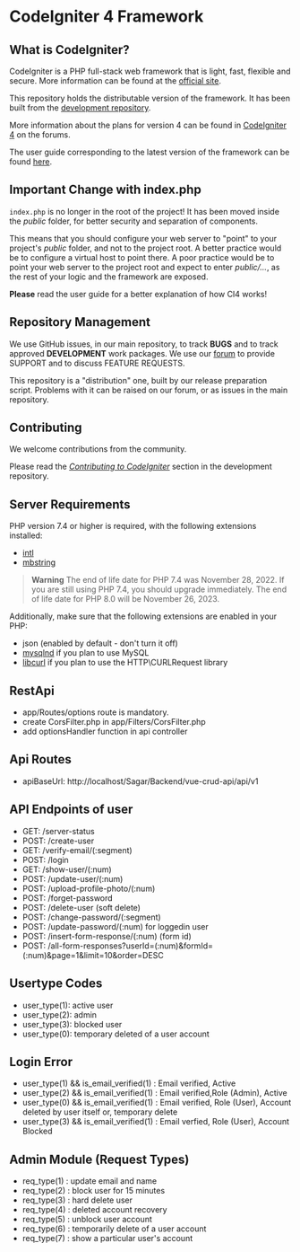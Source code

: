 # CodeIgniter 4 Framework

## What is CodeIgniter?

CodeIgniter is a PHP full-stack web framework that is light, fast, flexible and secure.
More information can be found at the [official site](https://codeigniter.com).

This repository holds the distributable version of the framework.
It has been built from the
[development repository](https://github.com/codeigniter4/CodeIgniter4).

More information about the plans for version 4 can be found in [CodeIgniter 4](https://forum.codeigniter.com/forumdisplay.php?fid=28) on the forums.

The user guide corresponding to the latest version of the framework can be found
[here](https://codeigniter4.github.io/userguide/).

## Important Change with index.php

`index.php` is no longer in the root of the project! It has been moved inside the *public* folder,
for better security and separation of components.

This means that you should configure your web server to "point" to your project's *public* folder, and
not to the project root. A better practice would be to configure a virtual host to point there. A poor practice would be to point your web server to the project root and expect to enter *public/...*, as the rest of your logic and the
framework are exposed.

**Please** read the user guide for a better explanation of how CI4 works!

## Repository Management

We use GitHub issues, in our main repository, to track **BUGS** and to track approved **DEVELOPMENT** work packages.
We use our [forum](http://forum.codeigniter.com) to provide SUPPORT and to discuss
FEATURE REQUESTS.

This repository is a "distribution" one, built by our release preparation script.
Problems with it can be raised on our forum, or as issues in the main repository.

## Contributing

We welcome contributions from the community.

Please read the [*Contributing to CodeIgniter*](https://github.com/codeigniter4/CodeIgniter4/blob/develop/CONTRIBUTING.md) section in the development repository.

## Server Requirements

PHP version 7.4 or higher is required, with the following extensions installed:

- [intl](http://php.net/manual/en/intl.requirements.php)
- [mbstring](http://php.net/manual/en/mbstring.installation.php)

> **Warning**
> The end of life date for PHP 7.4 was November 28, 2022. If you are
> still using PHP 7.4, you should upgrade immediately. The end of life date
> for PHP 8.0 will be November 26, 2023.

Additionally, make sure that the following extensions are enabled in your PHP:

- json (enabled by default - don't turn it off)
- [mysqlnd](http://php.net/manual/en/mysqlnd.install.php) if you plan to use MySQL
- [libcurl](http://php.net/manual/en/curl.requirements.php) if you plan to use the HTTP\CURLRequest library

## RestApi

- app/Routes/options route is mandatory.
- create CorsFilter.php in app/Filters/CorsFilter.php
- add optionsHandler function in api controller 

## Api Routes 

- apiBaseUrl: http://localhost/Sagar/Backend/vue-crud-api/api/v1

## API Endpoints of user

- GET: /server-status
- POST: /create-user
- GET: /verify-email/(:segment)
- POST: /login
- GET: /show-user/(:num)
- POST: /update-user/(:num)
- POST: /upload-profile-photo/(:num)
- POST: /forget-password
- POST: /delete-user (soft delete)
- POST: /change-password/(:segment)
- POST: /update-password/(:num) for loggedin user
- POST: /insert-form-response/(:num) (form id)
- POST: /all-form-responses?userId=(:num)&formId=(:num)&page=1&limit=10&order=DESC

## Usertype Codes

- user_type(1): active user
- user_type(2): admin
- user_type(3): blocked user
- user_type(0): temporary deleted of a user account

## Login Error

-  user_type(1) && is_email_verified(1) : Email verified, Active 
-  user_type(2) && is_email_verified(1) : Email verified,Role (Admin), Active 
-  user_type(0) && is_email_verified(1) : Email verified, Role (User), Account deleted by user itself or, temporary delete
-  user_type(3) && is_email_verified(1) : Email verfied, Role (User), Account Blocked 

## Admin Module (Request Types)

- req_type(1) : update email and name
- req_type(2) : block user for 15 minutes
- req_type(3) : hard delete user
- req_type(4) : deleted account recovery
- req_type(5) : unblock user account 
- req_type(6) : temporarily delete of a user account 
- req_type(7) : show a particular user's account



